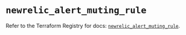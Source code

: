 # `newrelic_alert_muting_rule`

Refer to the Terraform Registry for docs: [`newrelic_alert_muting_rule`](https://registry.terraform.io/providers/newrelic/newrelic/3.50.0/docs/resources/alert_muting_rule).
